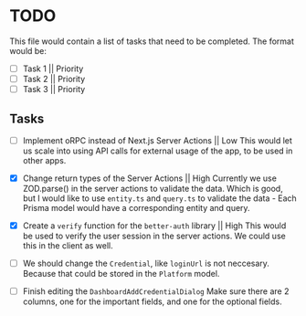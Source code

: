 # TODO

This file would contain a list of tasks that need to be completed.
The format would be:

- [ ] Task 1 || Priority
- [ ] Task 2 || Priority
- [ ] Task 3 || Priority

## Tasks

- [ ] Implement oRPC instead of Next.js Server Actions || Low
      This would let us scale into using API calls for external usage of the app, to be used in other apps.

- [x] Change return types of the Server Actions || High
      Currently we use ZOD.parse() in the server actions to validate the data.
      Which is good, but I would like to use `entity.ts` and `query.ts` to validate the data - Each Prisma model would have a corresponding entity and query.

- [x] Create a `verify` function for the `better-auth` library || High
      This would be used to verify the user session in the server actions. We could use this in the client as well.

- [ ] We should change the `Credential`, like `loginUrl` is not neccesary. Because that could be stored in the `Platform` model.

- [ ] Finish editing the `DashboardAddCredentialDialog`
      Make sure there are 2 columns, one for the important fields, and one for the optional fields.
